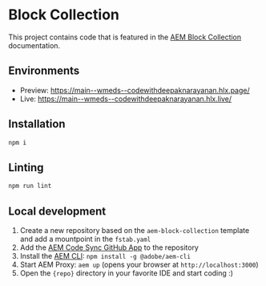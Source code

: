 # Block Collection

This project contains code that is featured in the [AEM Block Collection](https://www.aem.live/developer/block-collection#block-collection-1) documentation.

## Environments
- Preview: https://main--wmeds--codewithdeepaknarayanan.hlx.page/
- Live: https://main--wmeds--codewithdeepaknarayanan.hlx.live/

## Installation

```sh
npm i
```

## Linting

```sh
npm run lint
```

## Local development

1. Create a new repository based on the `aem-block-collection` template and add a mountpoint in the `fstab.yaml`
1. Add the [AEM Code Sync GitHub App](https://github.com/apps/aem-code-sync) to the repository
1. Install the [AEM CLI](https://github.com/adobe/helix-cli): `npm install -g @adobe/aem-cli`
1. Start AEM Proxy: `aem up` (opens your browser at `http://localhost:3000`)
1. Open the `{repo}` directory in your favorite IDE and start coding :)
